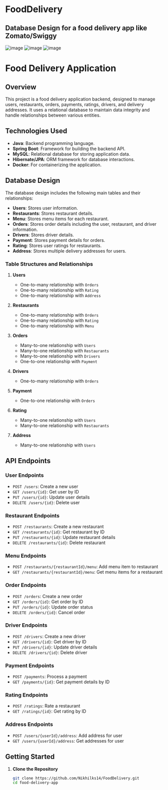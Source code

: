 # FoodDelivery

## Database Design for a food delivery app like Zomato/Swiggy

![image](https://github.com/Nikhilks14/FoodDelivery/assets/66267528/35823e35-e13f-4278-9644-f8b0d156b7f1)
![image](https://github.com/Nikhilks14/FoodDelivery/assets/66267528/7329c2a8-311d-4205-8e5b-1fb3c8843cd9)
![image](https://github.com/Nikhilks14/FoodDelivery/assets/66267528/74060359-15d5-4275-ae6d-9072b6d7bd18)


# Food Delivery Application

## Overview

This project is a food delivery application backend, designed to manage users, restaurants, orders, payments, ratings, drivers, and delivery addresses. It uses a relational database to maintain data integrity and handle relationships between various entities.

## Technologies Used

- **Java**: Backend programming language.
- **Spring Boot**: Framework for building the backend API.
- **MySQL**: Relational database for storing application data.
- **Hibernate/JPA**: ORM framework for database interactions.
- **Docker**: For containerizing the application.

## Database Design

The database design includes the following main tables and their relationships:

- **Users**: Stores user information.
- **Restaurants**: Stores restaurant details.
- **Menu**: Stores menu items for each restaurant.
- **Orders**: Stores order details including the user, restaurant, and driver information.
- **Drivers**: Stores driver details.
- **Payment**: Stores payment details for orders.
- **Rating**: Stores user ratings for restaurants.
- **Address**: Stores multiple delivery addresses for users.

### Table Structures and Relationships

1. **Users**
   - One-to-many relationship with `Orders`
   - One-to-many relationship with `Rating`
   - One-to-many relationship with `Address`

2. **Restaurants**
   - One-to-many relationship with `Orders`
   - One-to-many relationship with `Rating`
   - One-to-many relationship with `Menu`

3. **Orders**
   - Many-to-one relationship with `Users`
   - Many-to-one relationship with `Restaurants`
   - Many-to-one relationship with `Drivers`
   - One-to-one relationship with `Payment`

4. **Drivers**
   - One-to-many relationship with `Orders`

5. **Payment**
   - One-to-one relationship with `Orders`

6. **Rating**
   - Many-to-one relationship with `Users`
   - Many-to-one relationship with `Restaurants`

7. **Address**
   - Many-to-one relationship with `Users`

## API Endpoints

### User Endpoints
- `POST /users`: Create a new user
- `GET /users/{id}`: Get user by ID
- `PUT /users/{id}`: Update user details
- `DELETE /users/{id}`: Delete user

### Restaurant Endpoints
- `POST /restaurants`: Create a new restaurant
- `GET /restaurants/{id}`: Get restaurant by ID
- `PUT /restaurants/{id}`: Update restaurant details
- `DELETE /restaurants/{id}`: Delete restaurant

### Menu Endpoints
- `POST /restaurants/{restaurantId}/menu`: Add menu item to restaurant
- `GET /restaurants/{restaurantId}/menu`: Get menu items for a restaurant

### Order Endpoints
- `POST /orders`: Create a new order
- `GET /orders/{id}`: Get order by ID
- `PUT /orders/{id}`: Update order status
- `DELETE /orders/{id}`: Cancel order

### Driver Endpoints
- `POST /drivers`: Create a new driver
- `GET /drivers/{id}`: Get driver by ID
- `PUT /drivers/{id}`: Update driver details
- `DELETE /drivers/{id}`: Delete driver

### Payment Endpoints
- `POST /payments`: Process a payment
- `GET /payments/{id}`: Get payment details by ID

### Rating Endpoints
- `POST /ratings`: Rate a restaurant
- `GET /ratings/{id}`: Get rating by ID

### Address Endpoints
- `POST /users/{userId}/address`: Add address for user
- `GET /users/{userId}/address`: Get addresses for user

## Getting Started

1. **Clone the Repository**
   ```bash
   git clone https://github.com/Nikhilks14/FoodDelivery.git
   cd food-delivery-app
